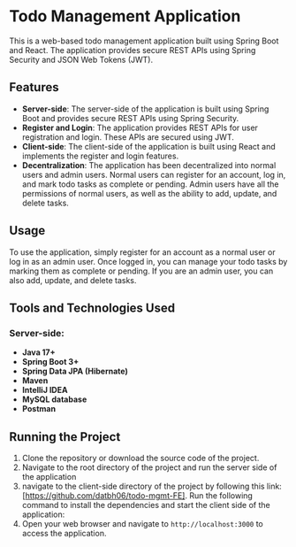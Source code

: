 # Todo Management Application

This is a web-based todo management application built using Spring Boot and React. The application provides secure REST APIs using Spring Security and JSON Web Tokens (JWT).

## Features

- **Server-side**: The server-side of the application is built using Spring Boot and provides secure REST APIs using Spring Security.
- **Register and Login**: The application provides REST APIs for user registration and login. These APIs are secured using JWT.
- **Client-side**: The client-side of the application is built using React and implements the register and login features.
- **Decentralization**: The application has been decentralized into normal users and admin users. Normal users can register for an account, log in, and mark todo tasks as complete or pending. Admin users have all the permissions of normal users, as well as the ability to add, update, and delete tasks.

## Usage

To use the application, simply register for an account as a normal user or log in as an admin user. Once logged in, you can manage your todo tasks by marking them as complete or pending. If you are an admin user, you can also add, update, and delete tasks.

## Tools and Technologies Used

### Server-side:

- **Java 17+**
- **Spring Boot 3+**
- **Spring Data JPA (Hibernate)**
- **Maven**
- **IntelliJ IDEA**
- **MySQL database**
- **Postman**

## Running the Project
1. Clone the repository or download the source code of the project.
2. Navigate to the root directory of the project and run the server side of the application
3. navigate to the client-side directory of the project by following this link: [https://github.com/datbh06/todo-mgmt-FE]. Run the following command to install the dependencies and start the client side of the application:
4. Open your web browser and navigate to `http://localhost:3000` to access the application.
